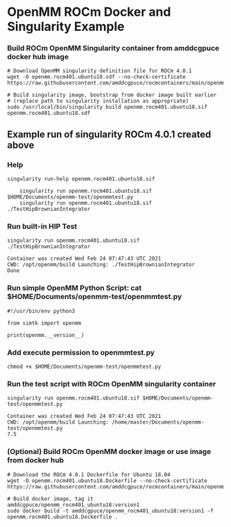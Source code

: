 # OpenMM ROCm Docker and Singularity Example

### Build ROCm OpenMM Singularity container from amddcgpuce docker hub image
```
# Download OpenMM singularity definition file for ROCm 4.0.1
wget -O openmm.rocm401.ubuntu18.sdf --no-check-certificate https://raw.githubusercontent.com/amddcgpuce/rocmcontainers/main/openmm/rocm401/openmm.rocm401.ubuntu18.sdf

# Build singularity image, bootstrap from docker image built earlier
# (replace path to singularity installation as appropriate)
sudo /usr/local/bin/singularity build openmm.rocm401.ubuntu18.sif openmm.rocm401.ubuntu18.sdf
```

## Example run of singularity ROCm 4.0.1 created above
### Help
```
singularity run-help openmm.rocm401.ubuntu18.sif

    singularity run openmm.rocm401.ubuntu18.sif $HOME/Documents/openmm-test/openmmtest.py
    singularity run openmm.rocm401.ubuntu18.sif ./TestHipBrownianIntegrator

```

### Run built-in HIP Test
```
singularity run openmm.rocm401.ubuntu18.sif ./TestHipBrownianIntegrator

Container was created Wed Feb 24 07:47:43 UTC 2021
CWD: /opt/openmm/build Launching: ./TestHipBrownianIntegrator
Done

```

### Run simple OpenMM Python Script: cat $HOME/Documents/openmm-test/openmmtest.py
```
#!/usr/bin/env python3

from simtk import openmm

print(openmm.__version__)

```

### Add execute permission to openmmtest.py
```
chmod +x $HOME/Documents/openmm-test/openmmtest.py
```

### Run the test script with ROCm OpenMM singularity container
```
singularity run openmm.rocm401.ubuntu18.sif $HOME/Documents/openmm-test/openmmtest.py

Container was created Wed Feb 24 07:47:43 UTC 2021
CWD: /opt/openmm/build Launching: /home/master/Documents/openmm-test/openmmtest.py
7.5

```

### (Optional) Build ROCm OpenMM docker image or use image from docker hub
```
# Download the ROCm 4.0.1 Dockerfile for Ubuntu 18.04
wget -O openmm.rocm401.ubuntu18.Dockerfile --no-check-certificate https://raw.githubusercontent.com/amddcgpuce/rocmcontainers/main/openmm/rocm401/openmm.rocm401.ubuntu18.Dockerfile

# Build docker image, tag it amddcgpuce/openmm_rocm401_ubuntu18:version1
sudo docker build -t amddcgpuce/openmm_rocm401_ubuntu18:version1 -f openmm.rocm401.ubuntu18.Dockerfile .
```

